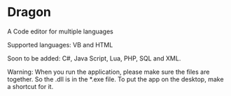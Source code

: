 # Dragon
A Code editor for multiple languages

Supported languages:
VB and HTML

Soon to be added:
C#, Java Script, Lua, PHP, SQL and XML.

Warning:
When you run the application, please make sure the files are together. So the .dll is in the *.exe file. To put the app on the desktop, make a shortcut for it.
